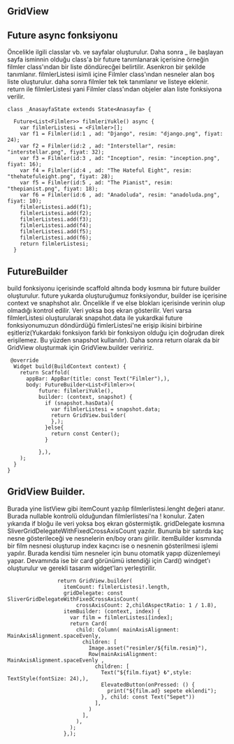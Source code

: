 ## GridView
## Future async fonksiyonu
Öncelikle ilgili classlar vb. ve sayfalar oluşturulur. Daha sonra _ ile başlayan sayfa isminnin olduğu class'a bir future tanımlanarak içerisine örneğin filmler class'ından bir liste döndürecğei belirtilir. Asenkron bir şekilde tanımlanır. filmlerListesi isimli içine Filmler class'ından nesneler alan boş liste oluşturulur. daha sonra filmler tek tek tanımlanır ve listeye eklenir. return ile filmlerListesi yani Filmler class'ından objeler alan liste fonksiyona verilir.
```
class _AnasayfaState extends State<Anasayfa> {

  Future<List<Filmler>> filmleriYukle() async {
    var filmlerListesi = <Filmler>[];
    var f1 = Filmler(id:1 , ad: "Django", resim: "django.png", fiyat: 24);
    var f2 = Filmler(id:2 , ad: "Interstellar", resim: "interstellar.png", fiyat: 32);
    var f3 = Filmler(id:3 , ad: "Inception", resim: "inception.png", fiyat: 16);
    var f4 = Filmler(id:4 , ad: "The Hateful Eight", resim: "thehatefuleight.png", fiyat: 28);
    var f5 = Filmler(id:5 , ad: "The Pianist", resim: "thepianist.png", fiyat: 18);
    var f6 = Filmler(id:6 , ad: "Anadoluda", resim: "anadoluda.png", fiyat: 10);
    filmlerListesi.add(f1);
    filmlerListesi.add(f2);
    filmlerListesi.add(f3);
    filmlerListesi.add(f4);
    filmlerListesi.add(f5);
    filmlerListesi.add(f6);
    return filmlerListesi;
  }
```
## FutureBuilder
build fonksiyonu içerisinde scaffold altında body kısmına bir future builder oluşturulur. future yukarda oluşturuğumuz fonksiyondur, builder ise içerisine context ve snaphshot alır. Öncelikle  if ve else blokları içerisinde verinin olup olmadığı kontrol edilir. Veri yoksa boş ekran gösterilir. Veri varsa filmlerListesi oluşturularak snapshot.data ile yukardkai future fonksiyonumuzun döndürdüğü fimlerListesi'ne erişip ikisini birbirine eşitleriz(Yukardaki fonksiyon farklı bir fonksiyon olduğu için doğrudan direk erişilemez. Bu yüzden snapshot kullanılır). Daha sonra return olarak da bir GridView oluşturmak için GridView.builder veriririz.
```
 @override
  Widget build(BuildContext context) {
    return Scaffold(
      appBar: AppBar(title: const Text("Filmler"),),
      body: FutureBuilder<List<Filmler>>(
          future: filmleriYukle(),
          builder: (context, snapshot) {
            if (snapshot.hasData){
              var filmlerListesi = snapshot.data;
              return GridView.builder(
              },);
            }else{
              return const Center();
            }

          },),
    );
  }
}
```

## GridView Builder.
Burada yine listView gibi itemCount yazılıp filmlerlistesi.lenght değeri atanır. Burada nullable kontrolü olduğundan filmlerlistesi'na ! konulur. Zaten yıkarıda if bloğu ile veri yoksa boş ekran göstermiştik. gridDelegate kısmına SliverGridDelegateWithFixedCrossAxisCount yazılır. Bununla bir satırda kaç nesne gösterileceği ve nesnelerin en/boy oranı girilir. itemBuilder kısmında bir film nesnesi oluşturup index kaçıncı ise o nesnenin gösterilmesi işlemi yapılır. Burada kendisi tüm nesneler için bunu otomatik yapıp düzenlemeyi yapar.
Devamında ise bir card görünümü istendiği için Card() windget'ı oluşturulur ve gerekli tasarım widget'ları yerleştirilir.
```
                return GridView.builder(
                  itemCount: filmlerListesi!.length,
                  gridDelegate: const SliverGridDelegateWithFixedCrossAxisCount(
                      crossAxisCount: 2,childAspectRatio: 1 / 1.8),
                  itemBuilder: (context, index) {
                    var film = filmlerListesi[index];
                    return Card(
                      child: Column( mainAxisAlignment: MainAxisAlignment.spaceEvenly,
                        children: [
                          Image.asset("resimler/${film.resim}"),
                          Row(mainAxisAlignment: MainAxisAlignment.spaceEvenly ,
                            children: [
                              Text("${film.fiyat} ₺",style: TextStyle(fontSize: 24),),
                              ElevatedButton(onPressed: () {
                                print("${film.ad} sepete eklendi");
                              }, child: const Text("Sepet"))
                            ],
                          )
                        ],
                      ),
                    );
                  },);
```
